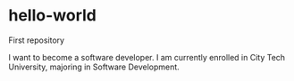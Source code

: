 # hello-world
First repository

I want to become a software developer. I am currently enrolled in City Tech University, majoring in Software Development.
